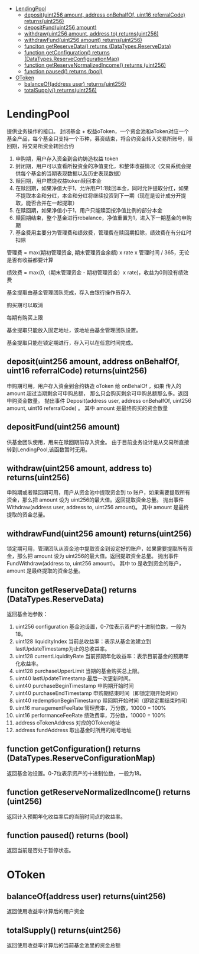 - [LendingPool](#sec-1)
  - [deposit(uint256 amount, address onBehalfOf, uint16 referralCode) returns(uint256)](#sec-1-1)
  - [depositFund(uint256 amount)](#sec-1-2)
  - [withdraw(uint256 amount, address to) returns(uint256)](#sec-1-3)
  - [withdrawFund(uint256 amount) returns(uint256)](#sec-1-4)
  - [funciton getReserveData() returns (DataTypes.ReserveData)](#sec-1-5)
  - [function getConfiguration() returns (DataTypes.ReserveConfigurationMap)](#sec-1-6)
  - [function getReserveNormalizedIncome() returns (uint256)](#sec-1-7)
  - [function paused() returns (bool)](#sec-1-8)
- [OToken](#sec-2)
  - [balanceOf(address user) returns(uint256)](#sec-2-1)
  - [totalSupply() returns(uint256)](#sec-2-2)

# LendingPool<a id="sec-1"></a>

提供业务操作的接口。 封闭基金 + 权益oToken，一个资金池和aToken对应一个基金产品，每个基金只支持一个币种，募资结束，将合约资金转入交易所账号，赎回期，将交易所资金转回合约

1.  申购期，用户存入资金到合约铸造权益 token
2.  封闭期，用户可以查看所投资金的净值变化，和整体收益情况（交易系统会提供每个基金的当期表现数据以及历史表现数据）
3.  赎回期，用户燃烧权益token赎回本金
4.  在赎回期，如果净值大于1，允许用户1:1赎回本金，同时允许提取分红，如果不提取本金和分红，本金和分红将继续投资到下一期（现在是设计成分开提取，能否合并在一起提取）
5.  在赎回期，如果净值小于1，用户只能赎回按净值比例的部分本金
6.  赎回期结束，整个基金进行rebalance，净值重置为1，进入下一期基金的申购期
7.  基金费用主要分为管理费和绩效费，管理费在赎回期扣除，绩效费在有分红时扣除

管理费 = max(期初管理资金, 期末管理资金余额) x rate x 管理时间 / 365，无论是否有收益都要计算

绩效费 = max(0,（期末管理资金 - 期初管理资金）x rate)，收益为0则没有绩效费

基金提取由基金管理团队完成，存入由银行操作员存入

购买期可以取消

每期有购买上限

基金提取只能放入固定地址，该地址由基金管理团队设置。

基金提取只能在锁定期进行，存入可以在任意时间完成。 ‌

## deposit(uint256 amount, address onBehalfOf, uint16 referralCode) returns(uint256)<a id="sec-1-1"></a>

申购期可用，用户存入资金到合约铸造 oToken 给 onBehalOf ，如果 传入的 amount 超过当期剩余可申购总额， 那么只会购买剩余可申购总额那么多。返回申购资金数量。 抛出事件 Deposit(address user, address onBehalfOf, uint256 amount, uint16 referralCode) 。 其中 amount 是最终购买的资金数量

## depositFund(uint256 amount)<a id="sec-1-2"></a>

供基金团队使用，用来在赎回期前存入资金。 由于目前业务设计是从交易所直接转到LendingPool,该函数暂时无用。

## withdraw(uint256 amount, address to) returns(uint256)<a id="sec-1-3"></a>

申购期或者赎回期可用，用户从资金池中提取资金到 to 账户，如果需要提取所有资金，那么把 amount 设为 uint256的最大值。返回提取资金总量。 抛出事件 Withdraw(address user, address to, uint256 amount)。 其中 amount 是最终提取的资金总量。

## withdrawFund(uint256 amount) returns(uint256)<a id="sec-1-4"></a>

锁定期可用，管理团队从资金池中提取资金到设定好的账户，如果需要提取所有资金，那么把 amount 设为 uint256的最大值。返回提取资金总量。 抛出事件 FundWithdraw(address to, uint256 amount)。 其中 to 是收到资金的账户，amount 是最终提取的资金总量。

## funciton getReserveData() returns (DataTypes.ReserveData)<a id="sec-1-5"></a>

返回基金池参数：

1.  uint256 configuration 基金池设置，0-7位表示资产的十进制位数，一般为18。
2.  uint128 liquidityIndex 当前总收益率：表示从基金池建立到lastUpdateTimestamp为止的总收益率。
3.  uint128 currentLiquidityRate 当前预期年化收益率：表示目前基金的预期年化收益率。
4.  uint128 purchaseUpperLimit 当期的基金购买总上限。
5.  uint40 lastUpdateTimestamp 最后一次更新时间。
6.  uint40 purchaseBeginTimestamp 申购期开始时间
7.  uint40 purchaseEndTimestamp 申购期结束时间（即锁定期开始时间）
8.  uint40 redemptionBeginTimestamp 赎回期开始时间（即锁定期结束时间）
9.  uint16 managementFeeRate 管理费率，万分数，10000 = 100%
10. uint16 performanceFeeRate 绩效费率，万分数，10000 = 100%
11. address oTokenAddress 对应的OToken地址
12. address fundAddress 取出基金时所用的帐号地址

## function getConfiguration() returns (DataTypes.ReserveConfigurationMap)<a id="sec-1-6"></a>

返回基金池设置。0-7位表示资产的十进制位数，一般为18。

## function getReserveNormalizedIncome() returns (uint256)<a id="sec-1-7"></a>

返回计入预期年化收益率后的当前时间点的收益率。

## function paused() returns (bool)<a id="sec-1-8"></a>

返回当前是否处于暂停状态。

# OToken<a id="sec-2"></a>

## balanceOf(address user) returns(uint256)<a id="sec-2-1"></a>

返回使用收益率计算后的用户资金

## totalSupply() returns(uint256)<a id="sec-2-2"></a>

返回使用收益率计算后的当前基金池里的资金总额
